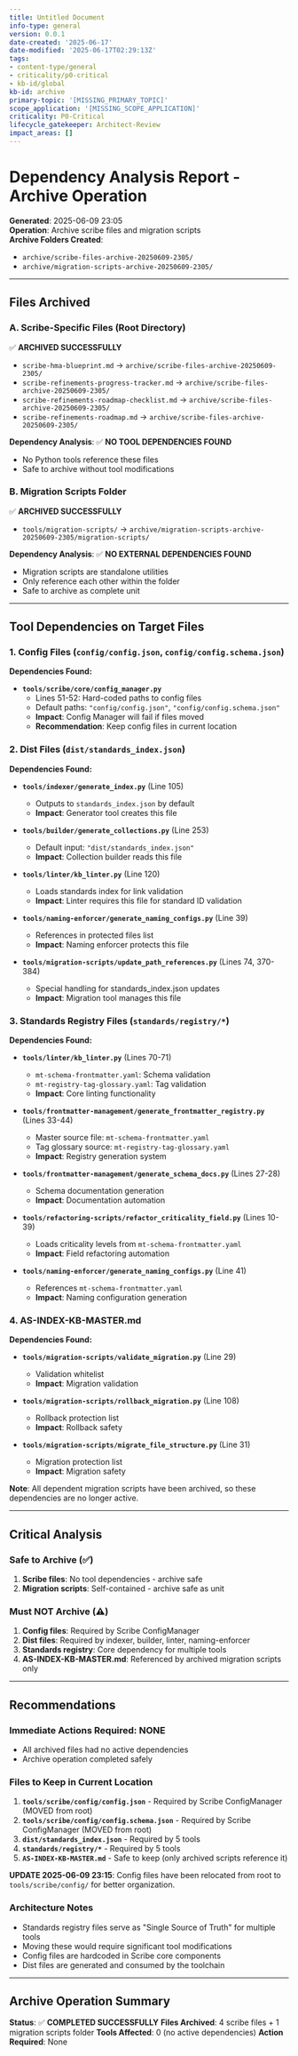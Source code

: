```yaml
---
title: Untitled Document
info-type: general
version: 0.0.1
date-created: '2025-06-17'
date-modified: '2025-06-17T02:29:13Z'
tags:
- content-type/general
- criticality/p0-critical
- kb-id/global
kb-id: archive
primary-topic: '[MISSING_PRIMARY_TOPIC]'
scope_application: '[MISSING_SCOPE_APPLICATION]'
criticality: P0-Critical
lifecycle_gatekeeper: Architect-Review
impact_areas: []
---
```

# Dependency Analysis Report - Archive Operation

**Generated**: 2025-06-09 23:05  
**Operation**: Archive scribe files and migration scripts  
**Archive Folders Created**:
- `archive/scribe-files-archive-20250609-2305/`
- `archive/migration-scripts-archive-20250609-2305/`

---

## Files Archived

### A. Scribe-Specific Files (Root Directory)
✅ **ARCHIVED SUCCESSFULLY**
- `scribe-hma-blueprint.md` → `archive/scribe-files-archive-20250609-2305/`
- `scribe-refinements-progress-tracker.md` → `archive/scribe-files-archive-20250609-2305/`
- `scribe-refinements-roadmap-checklist.md` → `archive/scribe-files-archive-20250609-2305/`
- `scribe-refinements-roadmap.md` → `archive/scribe-files-archive-20250609-2305/`

**Dependency Analysis**: ✅ **NO TOOL DEPENDENCIES FOUND**
- No Python tools reference these files
- Safe to archive without tool modifications

### B. Migration Scripts Folder
✅ **ARCHIVED SUCCESSFULLY**
- `tools/migration-scripts/` → `archive/migration-scripts-archive-20250609-2305/migration-scripts/`

**Dependency Analysis**: ✅ **NO EXTERNAL DEPENDENCIES FOUND**
- Migration scripts are standalone utilities
- Only reference each other within the folder
- Safe to archive as complete unit

---

## Tool Dependencies on Target Files

### 1. Config Files (`config/config.json`, `config/config.schema.json`)

**Dependencies Found:**
- **`tools/scribe/core/config_manager.py`**
  - Lines 51-52: Hard-coded paths to config files
  - Default paths: `"config/config.json"`, `"config/config.schema.json"`
  - **Impact**: Config Manager will fail if files moved
  - **Recommendation**: Keep config files in current location

### 2. Dist Files (`dist/standards_index.json`)

**Dependencies Found:**
- **`tools/indexer/generate_index.py`** (Line 105)
  - Outputs to `standards_index.json` by default
  - **Impact**: Generator tool creates this file

- **`tools/builder/generate_collections.py`** (Line 253)
  - Default input: `"dist/standards_index.json"`
  - **Impact**: Collection builder reads this file

- **`tools/linter/kb_linter.py`** (Line 120)
  - Loads standards index for link validation
  - **Impact**: Linter requires this file for standard ID validation

- **`tools/naming-enforcer/generate_naming_configs.py`** (Line 39)
  - References in protected files list
  - **Impact**: Naming enforcer protects this file

- **`tools/migration-scripts/update_path_references.py`** (Lines 74, 370-384)
  - Special handling for standards_index.json updates
  - **Impact**: Migration tool manages this file

### 3. Standards Registry Files (`standards/registry/*`)

**Dependencies Found:**
- **`tools/linter/kb_linter.py`** (Lines 70-71)
  - `mt-schema-frontmatter.yaml`: Schema validation
  - `mt-registry-tag-glossary.yaml`: Tag validation
  - **Impact**: Core linting functionality

- **`tools/frontmatter-management/generate_frontmatter_registry.py`** (Lines 33-44)
  - Master source file: `mt-schema-frontmatter.yaml`
  - Tag glossary source: `mt-registry-tag-glossary.yaml`
  - **Impact**: Registry generation system

- **`tools/frontmatter-management/generate_schema_docs.py`** (Lines 27-28)
  - Schema documentation generation
  - **Impact**: Documentation automation

- **`tools/refactoring-scripts/refactor_criticality_field.py`** (Lines 10-39)
  - Loads criticality levels from `mt-schema-frontmatter.yaml`
  - **Impact**: Field refactoring automation

- **`tools/naming-enforcer/generate_naming_configs.py`** (Line 41)
  - References `mt-schema-frontmatter.yaml`
  - **Impact**: Naming configuration generation

### 4. AS-INDEX-KB-MASTER.md

**Dependencies Found:**
- **`tools/migration-scripts/validate_migration.py`** (Line 29)
  - Validation whitelist
  - **Impact**: Migration validation

- **`tools/migration-scripts/rollback_migration.py`** (Line 108)
  - Rollback protection list
  - **Impact**: Rollback safety

- **`tools/migration-scripts/migrate_file_structure.py`** (Line 31)
  - Migration protection list
  - **Impact**: Migration safety

**Note**: All dependent migration scripts have been archived, so these dependencies are no longer active.

---

## Critical Analysis

### Safe to Archive (✅)
1. **Scribe files**: No tool dependencies - archive safe
2. **Migration scripts**: Self-contained - archive safe as unit

### Must NOT Archive (⚠️)
1. **Config files**: Required by Scribe ConfigManager
2. **Dist files**: Required by indexer, builder, linter, naming-enforcer
3. **Standards registry**: Core dependency for multiple tools
4. **AS-INDEX-KB-MASTER.md**: Referenced by archived migration scripts only

---

## Recommendations

### Immediate Actions Required: NONE
- All archived files had no active dependencies
- Archive operation completed safely

### Files to Keep in Current Location
1. **`tools/scribe/config/config.json`** - Required by Scribe ConfigManager (MOVED from root)
2. **`tools/scribe/config/config.schema.json`** - Required by Scribe ConfigManager (MOVED from root)
3. **`dist/standards_index.json`** - Required by 5 tools
4. **`standards/registry/*`** - Required by 5 tools
5. **`AS-INDEX-KB-MASTER.md`** - Safe to keep (only archived scripts reference it)

**UPDATE 2025-06-09 23:15**: Config files have been relocated from root to `tools/scribe/config/` for better organization.

### Architecture Notes
- Standards registry files serve as "Single Source of Truth" for multiple tools
- Moving these would require significant tool modifications
- Config files are hardcoded in Scribe core components
- Dist files are generated and consumed by the toolchain

---

## Archive Operation Summary

**Status**: ✅ **COMPLETED SUCCESSFULLY**
**Files Archived**: 4 scribe files + 1 migration scripts folder
**Tools Affected**: 0 (no active dependencies)
**Action Required**: None
